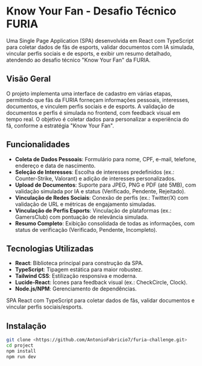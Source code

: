 # Know Your Fan - Desafio Técnico FURIA

Uma Single Page Application (SPA) desenvolvida em React com TypeScript para coletar dados de fãs de esports, validar documentos com IA simulada, vincular perfis sociais e de esports, e exibir um resumo detalhado, atendendo ao desafio técnico "Know Your Fan" da FURIA.

## Visão Geral

O projeto implementa uma interface de cadastro em várias etapas, permitindo que fãs da FURIA forneçam informações pessoais, interesses, documentos, e vinculem perfis sociais e de esports. A validação de documentos e perfis é simulada no frontend, com feedback visual em tempo real. O objetivo é coletar dados para personalizar a experiência do fã, conforme a estratégia "Know Your Fan".

## Funcionalidades

- **Coleta de Dados Pessoais**: Formulário para nome, CPF, e-mail, telefone, endereço e data de nascimento.
- **Seleção de Interesses**: Escolha de interesses predefinidos (ex.: Counter-Strike, Valorant) e adição de interesses personalizados.
- **Upload de Documentos**: Suporte para JPEG, PNG e PDF (até 5MB), com validação simulada por IA e status (Verificado, Pendente, Rejeitado).
- **Vinculação de Redes Sociais**: Conexão de perfis (ex.: Twitter/X) com validação de URL e métricas de engajamento simuladas.
- **Vinculação de Perfis Esports**: Vinculação de plataformas (ex.: GamersClub) com pontuação de relevância simulada.
- **Resumo Completo**: Exibição consolidada de todas as informações, com status de verificação (Verificado, Pendente, Incompleto).

## Tecnologias Utilizadas

- **React**: Biblioteca principal para construção da SPA.
- **TypeScript**: Tipagem estática para maior robustez.
- **Tailwind CSS**: Estilização responsiva e moderna.
- **Lucide-React**: Ícones para feedback visual (ex.: CheckCircle, Clock).
- **Node.js/NPM**: Gerenciamento de dependências.

SPA React com TypeScript para coletar dados de fãs, validar documentos e vincular perfis sociais/esports.

## Instalação
```bash
git clone <https://github.com/AntonioFabricio7/furia-challenge.git>
cd project
npm install
npm run dev
